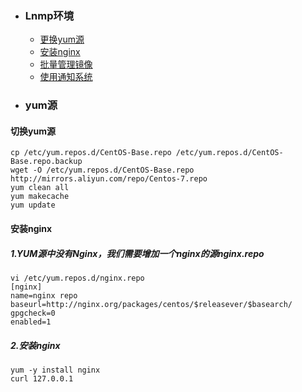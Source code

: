 + ### Lnmp环境 
    + [更换yum源](#yum源)
    + [安装nginx](#安装nginx)
    + [批量管理镜像](#批量管理镜像)
    + [使用通知系统](#使用通知系统)
+ ### yum源
#### 切换yum源
```
cp /etc/yum.repos.d/CentOS-Base.repo /etc/yum.repos.d/CentOS-Base.repo.backup
wget -O /etc/yum.repos.d/CentOS-Base.repo http://mirrors.aliyun.com/repo/Centos-7.repo
yum clean all
yum makecache
yum update
```
#### 安装nginx

##### 1.YUM源中没有Nginx，我们需要增加一个nginx的源nginx.repo
```
vi /etc/yum.repos.d/nginx.repo
[nginx]
name=nginx repo
baseurl=http://nginx.org/packages/centos/$releasever/$basearch/
gpgcheck=0
enabled=1
```
##### 2.安装nginx
```
yum -y install nginx
curl 127.0.0.1
```
